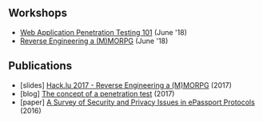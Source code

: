 Workshops
---------

* [Web Application Penetration Testing 101](#) (June '18)
* [Reverse Engineering a (M)MORPG](#) (June '18)


Publications
------------

* [slides] [Hack.lu 2017 - Reverse Engineering a (M)MORPG](https://beaujeant.github.io/publications) (2017)
* [blog] [The concept of a penetration test](https://blog.keyidentity.com/2017/04/10/the-concept-of-a-penetration-test/) (2017)
* [paper] [A Survey of Security and Privacy Issues in ePassport Protocols](https://dl.acm.org/citation.cfm?doid=2825026) (2016)
